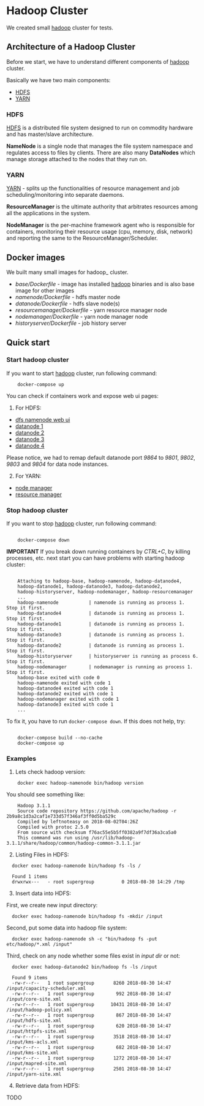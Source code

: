 # Hadoop Cluster

We created small [hadoop][hadoop] cluster for tests.

## Architecture of a Hadoop Cluster

Before we start, we have to understand different components of [hadoop][hadoop] cluster.

Basically we have two main components:

- [HDFS][HDFS]
- [YARN][YARN]

### HDFS

[HDFS][HDFS] is a distributed file system designed to run on commodity hardware and has master/slave architecture.

**NameNode** is a single node that manages the file system namespace and regulates access to files by clients.
There are also many **DataNodes** which manage storage attached to the nodes that they run on.

### YARN

[YARN][YARN] - splits up the functionalities of resource management and job scheduling/monitoring into separate daemons.

**ResourceManager** is the ultimate authority that arbitrates resources among all the applications in the system.

**NodeManager** is the per-machine framework agent who is responsible for containers,
monitoring their resource usage (cpu, memory, disk, network) and reporting the same to the ResourceManager/Scheduler.


## Docker images

We built many small images for hadoop_ cluster.

- *base/Dockerfile* - image has installed [hadoop][hadoop] binaries and is also base image for other images
- *namenode/Dockerfile* - hdfs master node
- *datanode/Dockerfile* - hdfs slave node(s)
- *resourcemanager/Dockerfile* - yarn resource manager node
- *nodemanager/Dockerfile* - yarn node manager node
- *historyserver/Dockerfile* - job history server

## Quick start

### Start hadoop cluster

If you want to start [hadoop][hadoop] cluster, run following command:

```
    docker-compose up

```

You can check if containers work and expose web ui pages:

1. For HDFS:

- [dfs namenode web ui](http://localhost:9870)
- [datanode 1](http://localhost:9801)
- [datanode 2](http://localhost:9802)
- [datanode 3](http://localhost:9803)
- [datanode 4](http://localhost:9804)

Please notice, we had to remap default datanode port *9864* to *9801*, *9802*, *9803* and *9804*
for data node instances.

2. For YARN:

- [node manager](http://localhost:8042/node)
- [resource manager](http://localhost:8088)


### Stop hadoop cluster

If you want to stop [hadoop][hadoop] cluster, run following command:


```

    docker-compose down

```

__IMPORTANT__ If you break down running containers by *CTRL+C*,
by killing processes, etc. next start you can have problems with starting
hadoop cluster:

```

    Attaching to hadoop-base, hadoop-namenode, hadoop-datanode4,
    hadoop-datanode1, hadoop-datanode3, hadoop-datanode2,
    hadoop-historyserver, hadoop-nodemanager, hadoop-resourcemanager
    ...
    hadoop-namenode           | namenode is running as process 1.  Stop it first.
    hadoop-datanode4          | datanode is running as process 1.  Stop it first.
    hadoop-datanode1          | datanode is running as process 1.  Stop it first.
    hadoop-datanode3          | datanode is running as process 1.  Stop it first.
    hadoop-datanode2          | datanode is running as process 1.  Stop it first.
    hadoop-historyserver      | historyserver is running as process 6.  Stop it first.
    hadoop-nodemanager        | nodemanager is running as process 1.  Stop it first.
    hadoop-base exited with code 0
    hadoop-namenode exited with code 1
    hadoop-datanode4 exited with code 1
    hadoop-datanode2 exited with code 1
    hadoop-nodemanager exited with code 1
    hadoop-datanode3 exited with code 1
    ...

```

To fix it, you have to run `docker-compose down`. If this does not help, try:

```

    docker-compose build --no-cache
    docker-compose up

```

### Examples


1. Lets check hadoop version:

```
    docker exec hadoop-namenode bin/hadoop version
```

You should see something like:

```
    Hadoop 3.1.1
    Source code repository https://github.com/apache/hadoop -r 2b9a8c1d3a2caf1e733d57f346af3ff0d5ba529c
    Compiled by leftnoteasy on 2018-08-02T04:26Z
    Compiled with protoc 2.5.0
    From source with checksum f76ac55e5b5ff0382a9f7df36a3ca5a0
    This command was run using /usr/lib/hadoop-3.1.1/share/hadoop/common/hadoop-common-3.1.1.jar
```

2. Listing Files in HDFS:

```
  docker exec hadoop-namenode bin/hadoop fs -ls /

  Found 1 items
  drwxrwx---   - root supergroup          0 2018-08-30 14:29 /tmp
```

3. Insert data into HDFS:

First, we create new input directory:

```
  docker exec hadoop-namenode bin/hadoop fs -mkdir /input
```

Second, put some data into hadoop file system:

```
  docker exec hadoop-namenode sh -c "bin/hadoop fs -put etc/hadoop/*.xml /input"
```

Third, check on any node whether some files exist in *input dir* or not:

```
  docker exec hadoop-datanode2 bin/hadoop fs -ls /input

  Found 9 items
  -rw-r--r--   1 root supergroup       8260 2018-08-30 14:47 /input/capacity-scheduler.xml
  -rw-r--r--   1 root supergroup        992 2018-08-30 14:47 /input/core-site.xml
  -rw-r--r--   1 root supergroup      10431 2018-08-30 14:47 /input/hadoop-policy.xml
  -rw-r--r--   1 root supergroup        867 2018-08-30 14:47 /input/hdfs-site.xml
  -rw-r--r--   1 root supergroup        620 2018-08-30 14:47 /input/httpfs-site.xml
  -rw-r--r--   1 root supergroup       3518 2018-08-30 14:47 /input/kms-acls.xml
  -rw-r--r--   1 root supergroup        682 2018-08-30 14:47 /input/kms-site.xml
  -rw-r--r--   1 root supergroup       1272 2018-08-30 14:47 /input/mapred-site.xml
  -rw-r--r--   1 root supergroup       2501 2018-08-30 14:47 /input/yarn-site.xml
```

4. Retrieve data from HDFS:

TODO


[hadoop]: http://hadoop.apache.org/
[HDFS]: http://hadoop.apache.org/docs/current/hadoop-project-dist/hadoop-hdfs/HdfsDesign.html
[YARN]: http://hadoop.apache.org/docs/current/hadoop-yarn/hadoop-yarn-site/YARN.html
